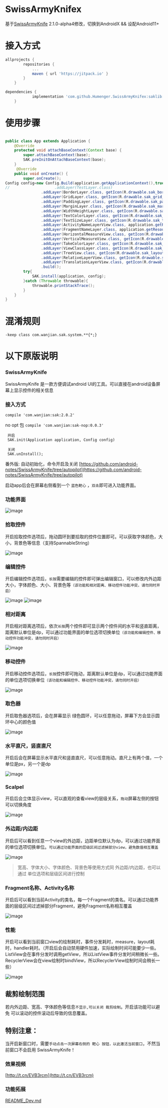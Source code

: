 # SwissArmyKnifex
基于[SwissArmyKnife](https://github.com/android-notes/SwissArmyKnife) 2.1.0-alpha4修改，切换到AndroidX && 设配Android11+

# 接入方式

```groovy
allprojects {
		repositories {
			...
			maven { url 'https://jitpack.io' }
		}
	}
```
```groovy
dependencies {
	        implementation 'com.github.Humenger.SwissArmyKnifex:saklib:1.1.0'
	}
```
# 使用步骤
```java

public class App extends Application {
    @Override
    protected void attachBaseContext(Context base) {
        super.attachBaseContext(base);
        SAK.preInitOnAttachBaseContext(base);
    }
     @Override
    public void onCreate() {
        super.onCreate();
Config config=new Config.Build(application.getApplicationContext(),true)
//                    .addLayer(TestLayer.class)
                .addLayer(BorderLayer.class, getIcon(R.drawable.sak_border_icon), getString(R.string.sak_border))
                .addLayer(GridLayer.class, getIcon(R.drawable.sak_grid_icon), getString(R.string.sak_grid))
                .addLayer(PaddingLayer.class, getIcon(R.drawable.sak_padding_icon), getString(R.string.sak_padding))
                .addLayer(MarginLayer.class, getIcon(R.drawable.sak_margin_icon), getString(R.string.sak_margin))
                .addLayer(WidthHeightLayer.class, getIcon(R.drawable.sak_width_height_icon), getString(R.string.sak_width_height))
                .addLayer(TextColorLayer.class, getIcon(R.drawable.sak_text_color_icon), getString(R.string.sak_txt_color))
                .addLayer(TextSizeLayer.class, getIcon(R.drawable.sak_text_size_icon), getString(R.string.sak_txt_size))
                .addLayer(ActivityNameLayerView.class, application.getResources().getDrawable(R.drawable.sak_page_name_icon), application.getString(R.string.sak_activity_name))
                .addLayer(FragmentNameLayer.class, application.getResources().getDrawable(R.drawable.sak_page_name_icon), application.getString(R.string.sak_fragment_name))
                .addLayer(HorizontalMeasureView.class, getIcon(R.drawable.sak_hori_measure_icon), getString(R.string.sak_horizontal_measure))
                .addLayer(VerticalMeasureView.class, getIcon(R.drawable.sak_ver_measure_icon), getString(R.string.sak_vertical_measure))
                .addLayer(TakeColorLayer.class, getIcon(R.drawable.sak_color_picker_icon), getString(R.string.sak_take_color))
                .addLayer(ViewClassLayer.class, getIcon(R.drawable.sak_controller_type_icon), getString(R.string.sak_view_name))
                .addLayer(TreeView.class, getIcon(R.drawable.sak_layout_tree_icon), getString(R.string.sak_layout_tree))
                .addLayer(RelativeLayerView.class, getIcon(R.drawable.sak_relative_distance_icon), getString(R.string.sak_relative_distance))
                .addLayer(TranslationLayerView.class, getIcon(R.drawable.sak_drag_icon), getString(R.string.sak_translation_view))
                .build();
        try{
            SAK.install(application, config);
        }catch (Throwable throwable){
            throwable.printStackTrace();
        }
    }
}

```

# 混淆规则
```
-keep class com.wanjian.sak.system.**{*;}
```


# 以下原版说明

### SwissArmyKnife

SwissArmyKnife 是一款方便调试android UI的工具。可以直接在android设备屏幕上显示控件的相关信息


### 接入方式

 `compile 'com.wanjian:sak:2.0.2'`
 
 no opt 包
 `compile 'com.wanjian:sak-nop:0.0.3'`

 ```
  开启
  SAK.init(Application application, Config config)

  关闭
  SAK.unInstall();

 ```
 
 番外版:
 自动初始化，命令开启及关闭
 [https://github.com/android-notes/SwissArmyKnife/tree/autopilot](https://github.com/android-notes/SwissArmyKnife/tree/autopilot)

启动app后会在屏幕右侧看到一个 `蓝色靶心` ，`双击`即可进入功能界面。


### 功能界面

![image](https://raw.githubusercontent.com/android-notes/SwissArmyKnife/master/img/sak_guide_func.jpg)


### 拾取控件

开启拾取控件选项后，拖动圆环到要拾取的控件位置即可。可以获取字体颜色，大小，背景色等信息（支持SpannableString）

![image](https://raw.githubusercontent.com/android-notes/SwissArmyKnife/master/img/sak_guide_pickview.jpg)


### 编辑控件

开启编辑控件选项后，`长按`需要编辑的控件即可弹出编辑窗口，可以修改内外边距大小，字体颜色、大小、背景色等`（该功能和相对距离、移动控件功能冲突，请勿同时开启）`

![image](https://raw.githubusercontent.com/android-notes/SwissArmyKnife/master/img/sak_guide_edit_panel.jpg)
![image](https://raw.githubusercontent.com/android-notes/SwissArmyKnife/master/img/sak_guide_edit.jpg)



### 相对距离

开启相对距离选项后，依次`长按`两个控件即可显示两个控件间的水平和竖直距离，距离默认单位是dp，可以通过功能界面的单位选项切换单位`（该功能和编辑控件、移动控件功能冲突，请勿同时开启）`

![image](https://raw.githubusercontent.com/android-notes/SwissArmyKnife/master/img/sak_guide_relative_distance.jpg)



### 移动控件

开启移动控件选项后，`长按`控件即可拖动，距离默认单位是dp，可以通过功能界面的单位选项切换单位`（该功能和编辑控件、移动控件功能冲突，请勿同时开启）`

![image](https://raw.githubusercontent.com/android-notes/SwissArmyKnife/master/img/sak_guide_drag.jpg)


### 取色器

开启取色器选项后，会在屏幕显示 绿色圆环，可以任意拖动，屏幕下方会显示圆环中心的颜色值

![image](https://raw.githubusercontent.com/android-notes/SwissArmyKnife/master/img/sak_guide_take_color.jpg)


### 水平直尺，竖直直尺

开启后会在屏幕显示水平直尺和竖直直尺，可以任意拖动。直尺上有两个值，一个单位是px，另一个是dp

![image](https://raw.githubusercontent.com/android-notes/SwissArmyKnife/master/img/sak_guide_measure.jpg)


### Scalpel

开启后会立体显示view，可以直观的查看view的层级关系，`拖动`屏幕左侧的按钮可以切换角度

![image](https://raw.githubusercontent.com/android-notes/SwissArmyKnife/master/img/sak_guide_scalpel.jpg)


### 外边距/内边距

开启后可以看到任意一个view的外边距，边距单位默认为dp，可以通过功能界面的单位选项切换单位。`可以通过功能界面的层级区间过滤掉部分view，避免数值相互覆盖`

![image](https://raw.githubusercontent.com/android-notes/SwissArmyKnife/master/img/sak_guide_margin.jpg)

>  宽高、字体大小、字体颜色、背景色等使用方式同 外边距/内边距，也可以通过 单位选项和层级区间进行控制



### Fragment名称、Activity名称

开启后可以看到当前Activity的类名，每一个Fragment的类名。可以通过功能界面的层级区间过滤掉部分Fragment，避免Fragment名称相互覆盖

![image](https://raw.githubusercontent.com/android-notes/SwissArmyKnife/master/img/sak_guide_fragment_name.jpg)


### 性能

开启可以看到当前窗口view的绘制耗时，事件分发耗时，measure，layout耗时，handler耗时。（开启后会自动禁用硬件加速，实际绘制时间可能要少一些。ListView会在事件分发时调用getView，所以ListView事件分发时间稍微长一些。RecyclerView会在view绘制时bindView，所以RecyclerView绘制时间会稍长一些）

![image](https://raw.githubusercontent.com/android-notes/SwissArmyKnife/master/img/sak_guide_performance.jpg)


## 裁剪绘制范围

若内外边距、宽高、字体颜色等信息`不显示,可以关闭 裁剪绘制`。开启该功能可以避免 可以滚动的控件滚动后导致的信息覆盖。


## 特别注意：
当开启新窗口时，需要`手动点击一次屏幕右侧的 靶心 按钮，以此激活当前窗口`，不然当前窗口不会启用 SwissArmyKnife！


### 效果视频

[http://t.cn/EVB3rcm](http://t.cn/EVB3rcm)

### 功能拓展
[README_Dev.md](./README_Dev.md)
